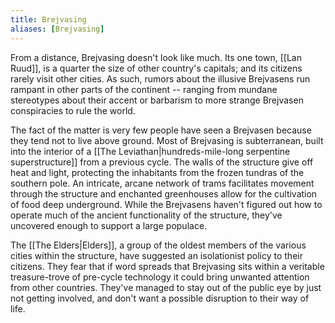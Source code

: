 ```yaml
---
title: Brejvasing
aliases: [Brejvasing]
---
```

From a distance, Brejvasing doesn't look like much. Its one town, [[Lan Ruud]], is a quarter the size of other country's capitals; and its citizens rarely visit other cities. As such, rumors about the illusive Brejvasens run rampant in other parts of the continent -- ranging from mundane stereotypes about their accent or barbarism to more strange Brejvasen conspiracies to rule the world.

The fact of the matter is very few people have seen a Brejvasen because they tend not to live above ground. Most of Brejvasing is subterranean, built into the interior of a [[The Leviathan|hundreds-mile-long serpentine superstructure]] from a previous cycle. The walls of the structure give off heat and light, protecting the inhabitants from the frozen tundras of the southern pole. An intricate, arcane network of trams facilitates movement through the structure and enchanted greenhouses allow for the cultivation of food deep underground. While the Brejvasens haven't figured out how to operate much of the ancient functionality of the structure, they've uncovered enough to support a large populace.

The [[The Elders|Elders]], a group of the oldest members of the various cities within the structure, have suggested an isolationist policy to their citizens. They fear that if word spreads that Brejvasing sits within a veritable treasure-trove of pre-cycle technology it could bring unwanted attention from other countries. They've managed to stay out of the public eye by just not getting involved, and don't want a possible disruption to their way of life.
